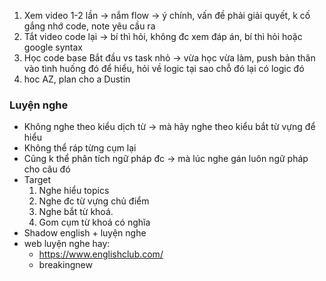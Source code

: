 1. Xem video 1-2 lần -> nắm flow -> ý chính, vấn đề phải giải quyết, k cố gắng nhớ code, note yêu cầu ra
2. Tắt video code lại -> bí thì hỏi, không đc xem đáp án, bí thì hỏi hoặc google syntax
3. Học code base Bắt đầu vs task nhỏ -> vừa học vừa làm, push bản thân vào tình huống đó để hiểu, hỏi về logic tại sao chỗ đó lại có logic đó
4. hoc AZ, plan cho a Dustin

### Luyện nghe
- Không nghe theo kiểu dịch từ -> mà hãy nghe theo kiểu bắt từ vựng để hiểu
- Không thể ráp từng cụm lại
- Cũng k thể phân tích ngữ pháp đc -> mà lúc nghe gán luôn ngữ pháp cho câu đó
- Target
    1. Nghe hiểu topics
    2. Nghe đc từ vựng chủ điểm
    3. Nghe bắt từ khoá.
    4. Gom cụm từ khoá có nghĩa
- Shadow english + luyện nghe
- web luyện nghe hay:
    - https://www.englishclub.com/
    - breakingnew